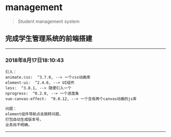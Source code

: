 # management

> Student management system

## 完成学生管理系统的前端搭建
---
### 2018年8月17日18:10:43
    引入：
    animate.css:  ^3.7.0, --> 一个css动画库
    element-ui:  ^2.4.6, --> UI组件
    less:  ^3.8.1, --> 随便引入一个
    nprogress:  ^0.2.0, --> 一个进度条
    vue-canvas-effect:  ^0.0.12, --> 一个含有两个canvas动画的js库

    问题：
    element组件导航点击跳转问题，
    打包自动生成版本号，
    业务尚不明确，
---
